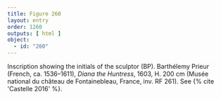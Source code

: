 ```yaml
---
title: Figure 260
layout: entry
order: 1260
outputs: [ html ]
object:
  - id: "260"
---
```


Inscription showing the initials of the sculptor (BP). Barthélemy Prieur (French, ca. 1536–1611), *Diana the Huntress*, 1603, H. 200 cm (Musée national du château de Fontainebleau, France, inv. RF 261). See {% cite 'Castelle 2016' %}.
